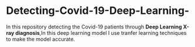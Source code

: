 # Detecting-Covid-19-Deep-Learning-
In this repository detecting the Covid-19 patients through **Deep Learning X-ray diagnosis**,In this deep learning model I use tranfer learning techniques to make the model accurate.
